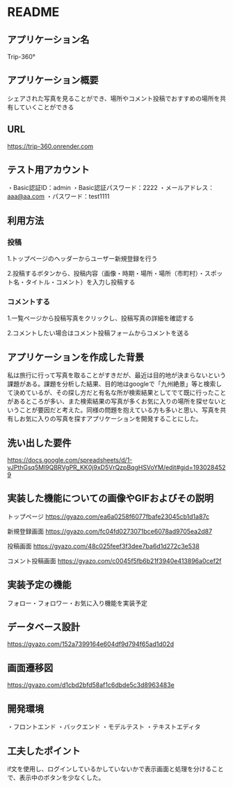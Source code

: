 # README

## アプリケーション名
Trip-360°

## アプリケーション概要
シェアされた写真を見ることができ、場所やコメント投稿でおすすめの場所を共有していくことができる

## URL
https://trip-360.onrender.com

## テスト用アカウント
・Basic認証ID：admin
・Basic認証パスワード：2222
・メールアドレス：aaa@aa.com
・パスワード：test1111

## 利用方法
### 投稿
1.トップページのヘッダーからユーザー新規登録を行う

2.投稿するボタンから、投稿内容（画像・時期・場所・場所（市町村）・スポット名・タイトル・コメント）を入力し投稿する

### コメントする
1.一覧ページから投稿写真をクリックし、投稿写真の詳細を確認する

2.コメントしたい場合はコメント投稿フォームからコメントを送る

## アプリケーションを作成した背景
私は旅行に行って写真を取ることがすきだが、最近は目的地が決まらないという課題がある。課題を分析した結果、目的地はgoogleで「九州絶景」等と検索して決めているが、その探し方だと有名な所が検索結果としてでて既に行ったことがあるところが多い、また検索結果の写真が多くお気に入りの場所を探せないということが要因だと考えた。同様の問題を抱えている方も多いと思い、写真を共有しお気に入りの写真を探すアプリケーションを開発することにした。

## 洗い出した要件
https://docs.google.com/spreadsheets/d/1-vJPthGsq5Ml9QBRVgPR_KK0j9xD5VrQzpBqgHSVoYM/edit#gid=1930284529

## 実装した機能についての画像やGIFおよびその説明
トップページ
https://gyazo.com/ea6a0258f6077fbafe23045cb1d1a87c

新規登録画面
https://gyazo.com/fc04fd0273071bce6078ad9705ea2d87

投稿画面
https://gyazo.com/48c025feef3f3dee7ba6d1d272c3e538

コメント投稿画面
https://gyazo.com/c0045f5fb6b21f3940e413896a0cef2f

## 実装予定の機能
フォロー・フォロワー・お気に入り機能を実装予定

## データベース設計
https://gyazo.com/152a7399164e604df9d794f65ad1d02d

## 画面遷移図
https://gyazo.com/d1cbd2bfd58af1c6dbde5c3d8963483e

## 開発環境
・フロントエンド
・バックエンド
・モデルテスト
・テキストエディタ

## 工夫したポイント
if文を使用し、ログインしているかしていないかで表示画面と処理を分けることで、表示中のボタンを少なくした。





